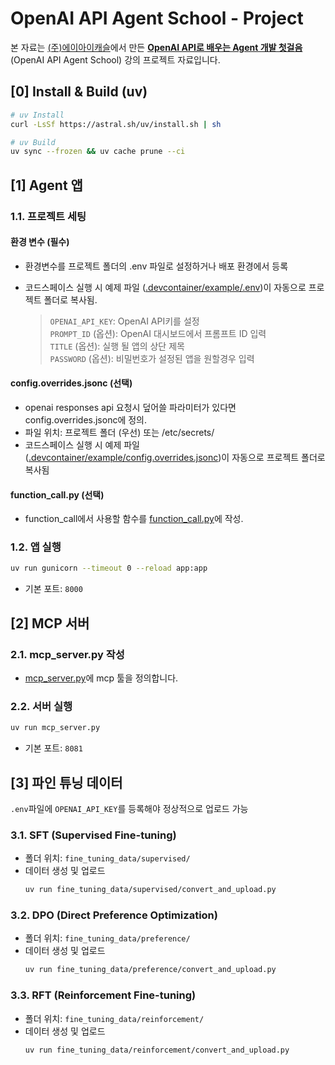 # OpenAI API Agent School - Project

본 자료는 [(주)에이아이캐슬](https://aicastle.com)에서 만든 [**OpenAI API로 배우는 Agent 개발 첫걸음** ](https://openai-api-agent.aicastle.school/)(OpenAI API Agent School) 강의 프로젝트 자료입니다.


## [0] Install & Build (uv)

```sh
# uv Install
curl -LsSf https://astral.sh/uv/install.sh | sh

# uv Build
uv sync --frozen && uv cache prune --ci
```


## [1] Agent 앱

### 1.1. 프로젝트 세팅

#### 환경 변수 (필수)

- 환경변수를 프로젝트 폴더의 .env 파일로 설정하거나 배포 환경에서 등록
- 코드스페이스 실행 시 예제 파일 ([.devcontainer/example/.env](.devcontainer/example/.env))이 자동으로 프로젝트 폴더로 복사됨.

    > `OPENAI_API_KEY`: OpenAI API키를 설정  
    > `PROMPT_ID` (옵션): OpenAI 대시보드에서 프롬프트 ID 입력  
    > `TITLE` (옵션): 실행 될 앱의 상단 제목  
    > `PASSWORD` (옵션): 비밀번호가 설정된 앱을 원할경우 입력

#### config.overrides.jsonc (선택)

- openai responses api 요청시 덮어쓸 파라미터가 있다면 config.overrides.jsonc에 정의.
- 파일 위치: 프로젝트 폴더 (우선) 또는 /etc/secrets/
- 코드스페이스 실행 시 예제 파일 ([.devcontainer/example/config.overrides.jsonc](.devcontainer/example/config.overrides.jsonc))이 자동으로 프로젝트 폴더로 복사됨

#### function_call.py (선택)

- function_call에서 사용할 함수를 [function_call.py](function_call.py)에 작성.

### 1.2. 앱 실행

```sh
uv run gunicorn --timeout 0 --reload app:app
```
- 기본 포트: `8000`

## [2] MCP 서버

### 2.1. mcp_server.py 작성
- [mcp_server.py](mcp_server.py)에 mcp 툴을 정의합니다.

### 2.2. 서버 실행
```sh
uv run mcp_server.py
```
- 기본 포트: `8081`


## [3] 파인 튜닝 데이터

`.env`파일에 `OPENAI_API_KEY`를 등록해야 정상적으로 업로드 가능

### 3.1. SFT (Supervised Fine-tuning)

- 폴더 위치: `fine_tuning_data/supervised/`
- 데이터 생성 및 업로드 
    ```sh
    uv run fine_tuning_data/supervised/convert_and_upload.py
    ```

### 3.2. DPO (Direct Preference Optimization)

- 폴더 위치: `fine_tuning_data/preference/`
- 데이터 생성 및 업로드 
    ```sh
    uv run fine_tuning_data/preference/convert_and_upload.py
    ```

### 3.3. RFT (Reinforcement Fine-tuning)

- 폴더 위치: `fine_tuning_data/reinforcement/`
- 데이터 생성 및 업로드 
    ```sh
    uv run fine_tuning_data/reinforcement/convert_and_upload.py
    ```
